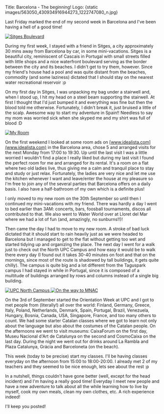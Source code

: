 Title: Barcelona - The beginning!
Logo: {static images/563050_430934916944273_1222747080_n.jpg}

Last Friday marked the end of my second week in Barcelona and I've been having
a hell of a good time!

<!-- PELICAN_END_SUMMARY -->

<p class="float-right-sm center-text">
<a class="image-box" href="{static images/HPIM1607.JPG}" title="Sitges Boulevard">
<img src="{static images/HPIM1607.JPG thumb=220x165}" alt="Sitges Boulevard">
</a>
</p>

During my first week, I stayed with a friend in Sitges, a city approximately 30
mins away from Barcelona by car, in some mini-vacations. Sitges is a beautiful
city, reminiscent of Cascais in Portugal with small streets filled with little
shops and a nice waterfront boulevard serving as the border between the city
and its beaches. I didn't get to try them, however. Since my friend's house had
a pool and was quite distant from the beaches, commodity (and some laziness)
dictated that I should stay on the nearest water recreational reservoir :p

On my first day in Sitges, I was unpacking my bag under a stairwell and, when I
stood up, I hit my head on a steel beam supporting the stairwell. At first I
thought that I'd just bumped it and everything was fine but then the blood told
me otherwise. Fortunately, I didn't break it, just bruised a little of the
scalp. Awesome way to start my adventure in Spain!! Needless to say my mom was
worried sick when she skyped me and my shirt was full of blood :D

<p class="float-right-sm center-text">
<a class="image-box" href="{static images/HPIM1662.JPG}" title="My Room">
<img src="{static images/HPIM1662.JPG thumb=220x165}" alt="My Room">
</a>
</p>

On the first weekend I looked at some room ads on
[www.idealista.com](www.idealista.com) in the Barcelona area, chose 5 and
arranged visits for the next Monday from 17:00 to 19:30. Up until the last
visit I was a little worried I wouldn't find a place I really liked but during
my last visit I found the perfect room for me and arranged for its rental. It's
a room on a flat where two old ladies live, thus giving me a calm and tranquil
place to stay and study or just relax.  Fortunately, the ladies are very nice
and let me use the kitchen whenever I want and leave/enter the house at my
pleasure so I'm free to join any of the several parties that Barcelona offers
on a daily basis. I also have a half-bathroom of my own which is a definite
plus!

I only moved to my new room on the 30th September so until then I continued my
mini-vacations with my friend. There was hardly a day I went to bed earlier
than 3AM: concerts, bars, foosball tournaments, discos all contributed to that.
We also went to Water World over at Lloret del Mar where we had a lot of fun
(and, amazingly, no sunburns!!)!

Then came the day I had to move to my new room. A stroke of bad luck dictated
that it should start to rain heavily just as we were headed to Barcelona but I
managed to get to the flat without getting too wet and started tidying up and
organizing the place. The next day I went for a walk just to check out the
North UPC Campus and how easy it would be to walk there every day (I found out
it takes 30-40 minutes on foot and that on the mornings, since most of the
route is shadowed by tall buildings, it gets quite chilly). The campus is quite
big and a lot different from the Taguspark campus I had stayed in while in
Portugal, since it is composed of a multitude of buildings arranged by rows and
columns instead of a single big building.

<p class="float-right-sm center-text">
<a class="image-box" href="{static images/HPIM1648.JPG}" title="UPC North Campus">
<img src="{static images/HPIM1648.JPG thumb=220x165}" alt="UPC North Campus">
</a>
<a class="image-box" href="{static images/HPIM1673.JPG}" title="On the way to MNAC">
<img src="{static images/HPIM1673.JPG thumb=220x165}" alt="On the way to MNAC">
</a>
</p>

On the 3rd of September started the Orientation Week at UPC and I got to met
people from (literally!) all over the world: Finland, Germany, Greece, Italy,
Poland, Netherlands, Denmark, Spain, Portugal, Brazil, Venezuela, Hungary,
Bosnia, Canada, USA, Singapore, France, and too many others to count. We had
some starter Catalan classes where we got to learn not only about the language
but also about the costumes of the Catalan people. On the afternoons we went to
visit museums: CaixaForum on the first day, Museu Nacional d'Art de Catalunya
on the second and CosmoCaixa on the last day. During the night we went out for
drinks around La Rambla and Plaza Catalunya, Grácia and Barceloneta (on the
beach).

This week (today to be precise) start my classes. I'll be having classes
everyday on the afternoon from 15:00 to 18:00-20:00. I already met 2 of my
teachers and they seemed to be nice enough, lets see about the rest :p

In a nutshell, things couldn't have gone better (well, except for the head
incident) and I'm having a really good time! Everyday I meet new people and
have a new adventure to talk about all the while learning how to live by
myself, cook my own meals, clean my own clothes, etc. A rich experience indeed!

I'll keep you posted!
